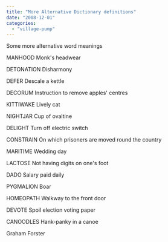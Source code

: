 ```yaml
---
title: "More Alternative Dictionary definitions"
date: "2008-12-01"
categories: 
  - "village-pump"
---
```


Some more alternative word meanings

MANHOOD Monk's headwear

DETONATION Disharmony

DEFER Descale a kettle

DECORUM Instruction to remove apples' centres

KITTIWAKE Lively cat

NIGHTJAR Cup of ovaltine

DELIGHT Turn off electric switch

CONSTRAIN On which prisoners are moved round the country

MARITIME Wedding day

LACTOSE Not having digits on one's foot

DADO Salary paid daily

PYGMALION Boar

HOMEOPATH Walkway to the front door

DEVOTE Spoil election voting paper

CANOODLES Hank-panky in a canoe

Graham Forster
